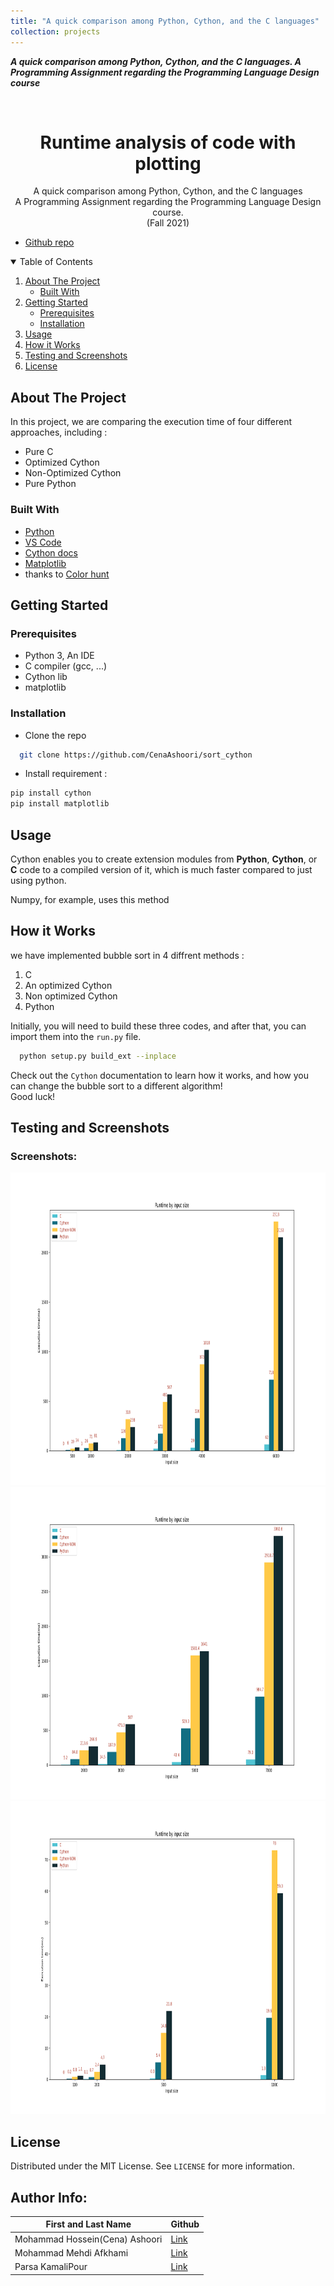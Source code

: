 ```yaml
---
title: "A quick comparison among Python, Cython, and the C languages"
collection: projects
---
```

***A quick comparison among Python, Cython, and the C languages. A Programming Assignment regarding the Programming Language Design course***

<br />
<p align="center">
  
  <h1 align="center">Runtime analysis of code with plotting</h1>

  <p align="center">
    A quick comparison among Python, Cython, and the C languages
    <br />
    A Programming Assignment regarding the Programming Language Design course.
    <br />
    (Fall 2021)
  <br />

* [Github repo](https://github.com/CenaAshoori/sort_cython)
  

<!-- TABLE OF CONTENTS -->
<details open="open">
  <summary>Table of Contents</summary>
  <ol>
    <li>
      <a href="#about-the-project">About The Project</a>
      <ul>
        <li><a href="#built-with">Built With</a></li>
      </ul>
    </li>
    <li>
      <a href="#getting-started">Getting Started</a>
      <ul>
        <li><a href="#prerequisites">Prerequisites</a></li>
        <li><a href="#installation">Installation</a></li>
      </ul>
    </li>
    <li><a href="#usage">Usage</a></li>
    <li><a href="#how-it-works">How it Works</a></li>
    <li><a href="#testing-and-screenshots">Testing and Screenshots</a></li>
    <li><a href="#license">License</a></li>
  </ol>
</details>



<!-- ABOUT THE PROJECT -->
## About The Project
In this project, we are comparing the execution time of four different approaches, including :
- Pure C
- Optimized Cython
- Non-Optimized Cython
- Pure Python

### Built With


* [Python](https://www.python.org)
* [VS Code](https://code.visualstudio.com)
* [Cython docs](https://cython.org/#documentation)
* [Matplotlib](https://matplotlib.org/stable/gallery/index.html)
* thanks to [Color hunt](https://colorhunt.co)



<!-- GETTING STARTED -->
## Getting Started

### Prerequisites

* Python 3, An IDE 
* C compiler (gcc, ...)
* Cython lib
* matplotlib 

### Installation

- Clone the repo
 ```sh
   git clone https://github.com/CenaAshoori/sort_cython
 ``` 

- Install requirement :
```bash
pip install cython
pip install matplotlib
```

<!-- USAGE EXAMPLES -->
## Usage
Cython enables you to create extension modules from **Python**, **Cython**, or **C** code to a compiled version of it, which is much faster compared to just using python. 

Numpy, for example, uses this method  


  
## How it Works
we have implemented bubble sort in 4 diffrent methods : 
1. C
2. An optimized Cython
3. Non optimized Cython
4. Python
  
 
Initially, you will need to build these three codes, and after that, you can import them into the `run.py` file.  

```bash
  python setup.py build_ext --inplace
```
  
Check out the `Cython` documentation to learn how it works, and how you can change the bubble sort to a different algorithm!  
Good luck!
  
## Testing and Screenshots  
  
  
  ### Screenshots:  
  
  <img src="https://raw.githubusercontent.com/CenaAshoori/sort_cython/main/doc/plot/Figure_2.png" width="875" height="500">
  <img src="https://raw.githubusercontent.com/CenaAshoori/sort_cython/main/doc/plot/big_input.png" width="875" height="500">
  <img src="https://raw.githubusercontent.com/CenaAshoori/sort_cython/main/doc/plot/small_input.png" width="875" height="500">
  
  
<!-- LICENSE -->
## License

Distributed under the MIT License. See `LICENSE` for more information.


  

## Author Info:  

| First and Last Name            | Github                                  |
| ------------------------------ | --------------------------------------- |
| Mohammad Hossein(Cena) Ashoori | [Link](https://github.com/CenaAshoori)  |
| Mohammad Mehdi Afkhami         | [Link](https://github.com/mohmehdi)     |
| Parsa KamaliPour               | [Link](https://github.com/benymaxparsa) |






<!-- MARKDOWN LINKS & IMAGES -->
<!-- https://www.markdownguide.org/basic-syntax/#reference-style-links -->
[contributors-shield]: https://img.shields.io/github/contributors/CenaAshoori/sort_cython?style=for-the-badge
[contributors-url]: https://github.com/CenaAshoori/sort_cython/graphs/contributors
[forks-shield]: https://img.shields.io/github/forks/CenaAshoori/sort_cython?style=for-the-badge
[forks-url]: https://github.com/CenaAshoori/sort_cython/network/members
[stars-shield]: https://img.shields.io/github/stars/CenaAshoori/sort_cython?style=for-the-badge
[stars-url]: https://github.com/CenaAshoori/sort_cython/stargazers
[issues-shield]: https://img.shields.io/github/issues/CenaAshoori/sort_cython?style=for-the-badge
[issues-url]: https://github.com/CenaAshoori/sort_cython/issues
[issues-closed-shield]: https://img.shields.io/github/issues-closed/CenaAshoori/sort_cython?style=for-the-badge
[issues-closed-url]: https://github.com/CenaAshoori/sort_cython/issues?q=is%3Aissue+is%3Aclosed
[pull-req-shield]: https://img.shields.io/github/issues-pr/CenaAshoori/sort_cython?style=for-the-badge
[pull-req-url]: https://github.com/CenaAshoori/sort_cython/pulls
[pull-closed-shield]: https://img.shields.io/github/issues-pr-closed/CenaAshoori/sort_cython?style=for-the-badge
[pull-closed-url]: https://github.com/CenaAshoori/sort_cython/pulls?q=is%3Apr+is%3Aclosed
[milestones-shield]: https://img.shields.io/github/milestones/all/CenaAshoori/sort_cython?style=for-the-badge
[milestones-url]: https://github.com/CenaAshoori/sort_cython/milestones
[license-shield]: https://img.shields.io/github/license/CenaAshoori/sort_cython?style=for-the-badge
[license-url]: https://github.com/CenaAshoori/sort_cython/blob/main/LICENSE

